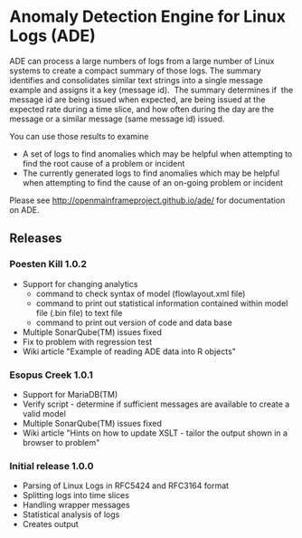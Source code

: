 # Anomaly Detection Engine for Linux Logs (ADE)

ADE can process a large numbers of logs from a large number of Linux systems to
create a compact summary of those logs. The summary identifies and
consolidates similar text strings into a single message example and assigns it
a key (message id). &nbsp;The summary determines if &nbsp;the
message id are being issued when expected, are being issued at the expected
rate during a time slice, and how often during the day are the message
or a similar message (same message id) issued.<br>

You can use those results to examine 

- A set of logs to find anomalies which may be
helpful when attempting to find
the root cause of a problem or incident
- The currently generated logs to find anomalies which may be
helpful when attempting to find the cause of an on-going problem or incident


Please see http://openmainframeproject.github.io/ade/ for documentation on ADE.

## Releases

### Poesten Kill 1.0.2

- Support for changing analytics
   - command to check syntax of model (flowlayout.xml file)
   - command to print out statistical information contained within model file (.bin file) to text file
   - command to print out version of code and data base
- Multiple SonarQube(TM) issues fixed
- Fix to problem with regression test
- Wiki article "Example of reading ADE data into R objects"

### Esopus Creek 1.0.1

- Support for MariaDB(TM)
- Verify script - determine if sufficient messages are available to create a valid model
- Multiple SonarQube(TM) issues fixed
- Wiki article "Hints on how to update XSLT - tailor the output shown in a browser to problem"

### Initial release 1.0.0

- Parsing of Linux Logs in RFC5424 and RFC3164 format
- Splitting logs into time slices
- Handling wrapper messages
- Statistical analysis of logs
- Creates output 

